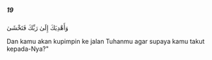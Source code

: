 ##### 19

<span class="ayah">وَأَهْدِيَكَ إِلَىٰ رَبِّكَ فَتَخْشَىٰ</span>

<span class="ayah_translation">Dan kamu akan kupimpin ke jalan Tuhanmu agar supaya kamu takut kepada-Nya?"</span>
